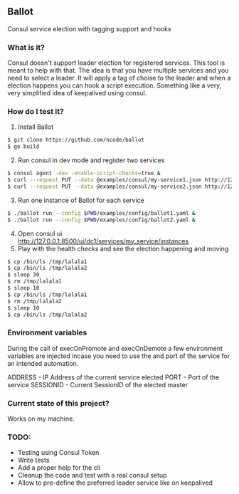 ## Ballot

Consul service election with tagging support and hooks

### What is it?

Consul doesn't support leader election for registered services. This tool is meant to help with that.
The idea is that you have multiple services and you need to select a leader. It will apply a tag of choise to the leader and
when a election happens you can hook a script execution.
Something like a very, very simplified idea of keepalived using consul.

### How do I test it?

1. Install Ballot
```bash
$ git clone https://github.com/ncode/ballot
$ go build
```
2. Run consul in dev mode and register two services
```bash
$ consul agent -dev -enable-script-checks=true &
$ curl --request PUT --data @examples/consul/my-service1.json http://127.0.0.1:8500/v1/agent/service/register\?replace-existing-checks\=true
$ curl --request PUT --data @examples/consul/my-service2.json http://127.0.0.1:8500/v1/agent/service/register\?replace-existing-checks\=true
```
3. Run one instance of Ballot for each service
```bash
$ ./ballot run --config $PWD/examples/config/ballot1.yaml &
$ ./ballot run --config $PWD/examples/config/ballot2.yaml &
```
4. Open consul ui http://127.0.0.1:8500/ui/dc1/services/my_service/instances
5. Play with the health checks and see the election happening and moving
```bash
$ cp /bin/ls /tmp/lalala1
$ cp /bin/ls /tmp/lalala2
$ sleep 30
$ rm /tmp/lalala1
$ sleep 10
$ cp /bin/ls /tmp/lalala1
$ rm /tmp/lalala2
$ sleep 10
$ cp /bin/ls /tmp/lalala2
```

### Environment variables

During the call of execOnPromote and execOnDemote a few environment variables are injected incase you need to use the and port of the service for an intended automation.

ADDRESS   - IP Address of the current service elected
PORT      - Port of the service
SESSIONID - Current SessionID of the elected master

### Current state of this project?

Works on my machine.

### TODO:

- Testing using Consul Token
- Write tests
- Add a proper help for the cli
- Cleanup the code and test with a real consul setup
- Allow to pre-define the preferred leader service like on keepalived
